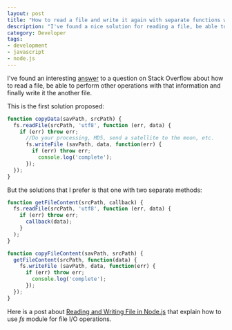 ```yaml
---
layout: post
title: "How to read a file and write it again with separate functions with node.js"
description: "I've found a nice solution for reading a file, be able to perform other operations with the read data and write it to another file."
category: Developer
tags:
- development
- javascript
- node.js
---
```


I've found an interesting [answer](http://stackoverflow.com/a/17645814) to a question on Stack Overflow about how to read a file, be able to perform other operations with that information and finally write it the another file.

This is the first solution proposed:

```javascript
function copyData(savPath, srcPath) {
  fs.readFile(srcPath, 'utf8', function (err, data) {
    if (err) throw err;
      //Do your processing, MD5, send a satellite to the moon, etc.
      fs.writeFile (savPath, data, function(err) {
        if (err) throw err;
          console.log('complete');
      });
  });
}
```

But the solutions that I prefer is that one with two separate methods:

```javascript
function getFileContent(srcPath, callback) { 
  fs.readFile(srcPath, 'utf8', function (err, data) {
    if (err) throw err;
      callback(data);
    }
  );
}

function copyFileContent(savPath, srcPath) { 
  getFileContent(srcPath, function(data) {
    fs.writeFile (savPath, data, function(err) {
      if (err) throw err;
        console.log('complete');
      });
  });
}
```

Here is a post about [Reading and Writing File in Node.js](http://www.javabeat.net/nodejs-read-write-file/) that explain how to use *fs* module for file I/O operations.